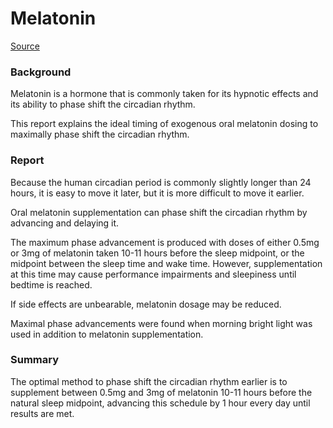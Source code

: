 # Melatonin

[Source](https://www.ncbi.nlm.nih.gov/pmc/articles/PMC3558560/)

### Background

Melatonin is a hormone that is commonly taken for its hypnotic effects and its ability to phase shift the circadian rhythm.

This report explains the ideal timing of exogenous oral melatonin dosing to maximally phase shift the circadian rhythm.

### Report

Because the human circadian period is commonly slightly longer than 24 hours, it is easy to move it later, but it is more difficult to move it earlier.

Oral melatonin supplementation can phase shift the circadian rhythm by advancing and delaying it.

The maximum phase advancement is produced with doses of either 0.5mg or 3mg of melatonin taken 10-11 hours before the sleep midpoint, or the midpoint between the sleep time and wake time. However, supplementation at this time may cause performance impairments and sleepiness until bedtime is reached.

If side effects are unbearable, melatonin dosage may be reduced.

Maximal phase advancements were found when morning bright light was used in addition to melatonin supplementation.

### Summary

The optimal method to phase shift the circadian rhythm earlier is to supplement between 0.5mg and 3mg of melatonin 10-11 hours before the natural sleep midpoint, advancing this schedule by 1 hour every day until results are met.
